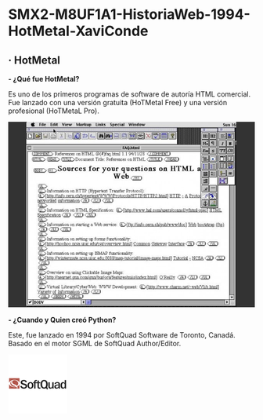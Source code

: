 # SMX2-M8UF1A1-HistoriaWeb-1994-HotMetal-XaviConde

## · HotMetal
**- ¿Qué fue HotMetal?**

Es uno de los primeros programas de software de autoría HTML comercial. Fue lanzado con una versión gratuita (HoTMetal Free) y una versión profesional (HoTMetaL Pro).

![HotMetal](https://github.com/XaviiConde/SMX2-M8UF1A1-HistoriaWeb-1994-HotMetal-XaviConde/blob/main/_resize%20.jfif "HotMetal")

**- ¿Cuando y Quien creó Python?**

Este, fue lanzado en 1994 por SoftQuad Software de Toronto, Canadá. Basado en el motor SGML de SoftQuad Author/Editor.

![Creador_HotMetal](https://github.com/XaviiConde/SMX2-M8UF1A1-HistoriaWeb-1994-HotMetal-XaviConde/blob/main/imagen_2022-09-27_094512586.png "Creador_HotMetal") 
